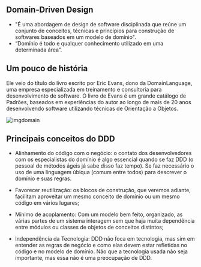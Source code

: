 
## Domain-Driven Design
- "É uma abordagem de design de software disciplinada que reúne um conjunto de conceitos, técnicas e princípios para construção de softwares baseados em um modelo de domínio".
- “Domínio é todo e qualquer conhecimento utilizado em uma determinada área”.

## Um pouco de história
Ele veio do título do livro escrito por Eric Evans, dono da DomainLanguage, uma empresa especializada em treinamento e consultoria para desenvolvimento de software. O livro de Evans é um grande catálogo de Padrões, baseados em experiências do autor ao longo de mais de 20 anos desenvolvendo software utilizando técnicas de Orientação a Objetos.

![imgdomain](https://user-images.githubusercontent.com/72028645/134926589-87b1cd17-c693-4e3b-acd6-2a907ff38481.jpg)

## Principais conceitos do DDD
- Alinhamento do código com o negócio: o contato dos desenvolvedores com os especialistas do
domínio é algo essencial quando se faz DDD (o pessoal de métodos ágeis já sabe disso faz
tempo). Se faz necessário o uso de uma linguagem úbiqua (comum entre todos) para descrever
o domínio e suas regras.

- Favorecer reutilização: os blocos de construção, que veremos adiante, facilitam aproveitar um
mesmo conceito de domínio ou um mesmo código em vários lugares;

- Mínimo de acoplamento: Com um modelo bem feito, organizado, as várias partes de um
sistema interagem sem que haja muita dependência entre módulos ou classes de objetos de
conceitos distintos;

- Independência da Tecnologia: DDD não foca em tecnologia, mas sim em entender as regras de
negócio e como elas devem estar refletidas no código e no modelo de domínio. Não que a
tecnologia usada não seja importante, mas essa não é uma preocupação de DDD.
